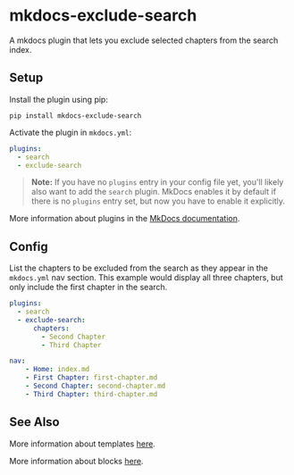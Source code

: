 # mkdocs-exclude-search

A mkdocs plugin that lets you exclude selected chapters from the search index.

## Setup

Install the plugin using pip:

`pip install mkdocs-exclude-search`

Activate the plugin in `mkdocs.yml`:
```yaml
plugins:
  - search
  - exclude-search
```

> **Note:** If you have no `plugins` entry in your config file yet, you'll likely also want to add the `search` plugin. MkDocs enables it by default if there is no `plugins` entry set, but now you have to enable it explicitly.

More information about plugins in the [MkDocs documentation][mkdocs-plugins].

## Config

List the chapters to be excluded from the search as they appear in the `mkdocs.yml` nav section.
This example would display all three chapters, but only include the first chapter in the search.

```yaml
plugins:
  - search
  - exclude-search:
      chapters:
        - Second Chapter
        - Third Chapter
```

```yaml
nav:
    - Home: index.md
    - First Chapter: first-chapter.md
    - Second Chapter: second-chapter.md
    - Third Chapter: third-chapter.md
```

## See Also

More information about templates [here][mkdocs-template].

More information about blocks [here][mkdocs-block].

[mkdocs-plugins]: http://www.mkdocs.org/user-guide/plugins/
[mkdocs-template]: https://www.mkdocs.org/user-guide/custom-themes/#template-variables
[mkdocs-block]: https://www.mkdocs.org/user-guide/styling-your-docs/#overriding-template-blocks
